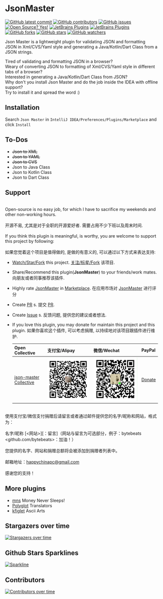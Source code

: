 # JsonMaster
[![GitHub latest commit](https://badgen.net/github/last-commit/bytebeats/JsonMaster)](https://github.com/bytebeats/JsonMaster/commit/)
[![GitHub contributors](https://img.shields.io/github/contributors/bytebeats/JsonMaster.svg)](https://github.com/bytebeats/JsonMaster/graphs/contributors/)
[![GitHub issues](https://img.shields.io/github/issues/bytebeats/JsonMaster.svg)](https://github.com/bytebeats/JsonMaster/issues/)
[![Open Source? Yes!](https://badgen.net/badge/Open%20Source%20%3F/Yes%21/blue?icon=github)](https://github.com/bytebeats/JsonMaster/)
[![JetBrains Plugins](https://img.shields.io/jetbrains/plugin/v/15218-json-master.svg)](https://plugins.jetbrains.com/plugin/15218-json-master)
[![JetBrains Plugins](https://img.shields.io/jetbrains/plugin/r/rating/15218)](https://plugins.jetbrains.com/plugin/15218-json-master)
[![GitHub forks](https://img.shields.io/github/forks/bytebeats/JsonMaster.svg?style=social&label=Fork&maxAge=2592000)](https://github.com/bytebeats/JsonMaster/network/)
[![GitHub stars](https://img.shields.io/github/stars/bytebeats/JsonMaster.svg?style=social&label=Star&maxAge=2592000)](https://github.com/bytebeats/JsonMaster/stargazers/)
[![GitHub watchers](https://img.shields.io/github/watchers/bytebeats/JsonMaster.svg?style=social&label=Watch&maxAge=2592000)](https://github.com/bytebeats/JsonMaster/watchers/)

Json Master is a lightweight plugin for validating JSON and formatting JSON in Xml/CVS/Yaml style and generating a Java/Kotlin/Dart Class from a JSON strings.<br>

Tired of validating and formatting JSON in a browser?<br>
Weary of converting JSON to formatting of Xml/CVS/Yaml style in different tabs of a browser?<br>
Interested in generating a Java/Kotlin/Dart Class from JSON?<br>
Why don't you install Json Master and do the job inside the IDEA with offline support?<br>
Try to install it and spread the word :)<br>

## Installation

Search `Json Master` in `IntelliJ IDEA/Preferences/Plugins/Marketplace` and click `Install`

## To-Dos
* <s>Json to XML</s>
* <s>Json to YAML</s>
* <s>Json to CVS</s>
* Json to Java Class
* Json to Kotlin Class
* Json to Dart Class

## Support
<br>Open-source is no easy job, for which I have to sacrifice my weekends and other non-working hours.</br>
<br>开源不易, 尤其是对于全职的开源爱好者. 需要占用不少下班以及周末时间.</br>
<br>If you think this plugin is meaningful, is worthy, you are welcome to support this project by following:</br>
<br>如果您觉着这个项目是值得做的, 是做的有意义的, 可以通过以下方式来表达支持: </br>

* [Watch/Star/Fork](https://github.com/bytebeats/JsonMaster) this project. [关注/标星/Fork](https://github.com/bytebeats/JsonMaster) 该项目.
* Share/Recommend this plugin(<b>JsonMaster</b>) to your friends/work mates. 向朋友或者同事推荐该插件.
* Highly rate [JsonMaster](https://plugins.jetbrains.com/plugin/15218-json-master/) in [Marketplace](https://plugins.jetbrains.com/). 在应用市场对 [JsonMaster](https://plugins.jetbrains.com/plugin/15218-json-master/) 进行评分
* Create [PR](https://github.com/bytebeats/JsonMaster/pulls) s. 提交 [PR](https://github.com/bytebeats/JsonMaster/pulls).
* Create [Issue](https://github.com/bytebeats/JsonMaster/issues) s. 反馈问题, 提供您的建议或者想法.
* If you love this plugin, you may donate for maintain this project and this plugin. 如果你喜欢这个插件, 可以考虑捐赠, 以持续地对该项目跟插件进行维护.

    Open Collective | 支付宝/Alipay | 微信/Wechat | PayPal
    -------------- | -------------- | -------------- | --------------
    <a href=https://opencollective.com/json-master-collective>json-master Collective</a> | ![alipay](receipts/alipay_receipt.png) | ![wechat](receipts/wechat_receipt.png) | <a href=https://www.paypal.me/bytesbeat>Donate</a>

<br>使用支付宝/微信支付捐赠后请留言或者通过邮件提供您的名字/昵称和网站，格式为：</br>
<br>名字/昵称 [<网站>][：留言]（网站与留言为可选部分，例子：bytebeats <github.com/bytebeats>：加油！）</br>
<br>您提供的名字、网站和捐赠总额将会被添加到捐赠者列表中。</br>
<br>邮箱地址：<a href="mailto:happychinapc@gmail.com?subject=JsonMaster捐赠&body=你做的工作很有意义, 加油!">happychinapc@gmail.com</a></br>
<br>感谢您的支持！</br>

## More plugins
* [mns](https://github.com/bytebeats/mns) Money Never Sleeps!
* [Polyglot](https://github.com/bytebeats/polyglot) Translators
* [kfiglet](https://github.com/bytebeats/kfiglet) Ascii Arts

## Stargazers over time
[![Stargazers over time](https://starchart.cc/bytebeats/JsonMaster.svg)](https://starchart.cc/bytebeats/JsonMaster)

## Github Stars Sparklines
[![Sparkline](https://stars.medv.io/bytebeats/JsonMaster.svg)](https://stars.medv.io/bytebeats/JsonMaster)

## Contributors
[![Contributors over time](https://contributor-graph-api.apiseven.com/contributors-svg?chart=contributorOverTime&repo=bytebeats/JsonMaster)](https://www.apiseven.com/en/contributor-graph?chart=contributorOverTime&repo=bytebeats/JsonMaster)